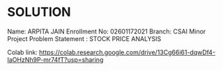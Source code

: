 # SOLUTION
Name: ARPITA JAIN 
Enrollment No: 02601172021 
Branch: CSAI 
Minor Project Problem Statement : STOCK PRICE ANALYSIS

Colab link: https://colab.research.google.com/drive/13Cg66i61-dqwDf4-IaOHzNh9P-mr74fT?usp=sharing
